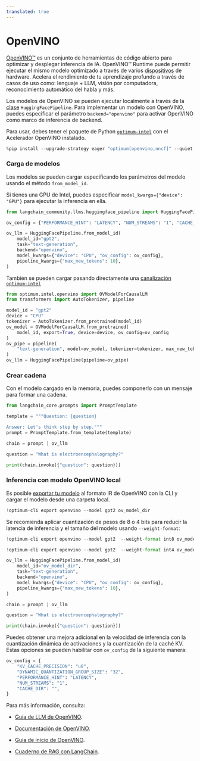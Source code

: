 ```yaml
---
translated: true
---
```


# OpenVINO

[OpenVINO™](https://github.com/openvinotoolkit/openvino) es un conjunto de herramientas de código abierto para optimizar y desplegar inferencia de IA. OpenVINO™ Runtime puede permitir ejecutar el mismo modelo optimizado a través de varios [dispositivos](https://github.com/openvinotoolkit/openvino?tab=readme-ov-file#supported-hardware-matrix) de hardware. Acelera el rendimiento de tu aprendizaje profundo a través de casos de uso como: lenguaje + LLM, visión por computadora, reconocimiento automático del habla y más.

Los modelos de OpenVINO se pueden ejecutar localmente a través de la [clase](https://python.langchain.com/docs/integrations/llms/huggingface_pipeline) `HuggingFacePipeline`. Para implementar un modelo con OpenVINO, puedes especificar el parámetro `backend="openvino"` para activar OpenVINO como marco de inferencia de backend.

Para usar, debes tener el paquete de Python [`optimum-intel`](https://github.com/huggingface/optimum-intel?tab=readme-ov-file#installation) con el Acelerador OpenVINO instalado.

```python
%pip install --upgrade-strategy eager "optimum[openvino,nncf]" --quiet
```

### Carga de modelos

Los modelos se pueden cargar especificando los parámetros del modelo usando el método `from_model_id`.

Si tienes una GPU de Intel, puedes especificar `model_kwargs={"device": "GPU"}` para ejecutar la inferencia en ella.

```python
from langchain_community.llms.huggingface_pipeline import HuggingFacePipeline

ov_config = {"PERFORMANCE_HINT": "LATENCY", "NUM_STREAMS": "1", "CACHE_DIR": ""}

ov_llm = HuggingFacePipeline.from_model_id(
    model_id="gpt2",
    task="text-generation",
    backend="openvino",
    model_kwargs={"device": "CPU", "ov_config": ov_config},
    pipeline_kwargs={"max_new_tokens": 10},
)
```

También se pueden cargar pasando directamente una [canalización `optimum-intel`](https://huggingface.co/docs/optimum/main/en/intel/inference)

```python
from optimum.intel.openvino import OVModelForCausalLM
from transformers import AutoTokenizer, pipeline

model_id = "gpt2"
device = "CPU"
tokenizer = AutoTokenizer.from_pretrained(model_id)
ov_model = OVModelForCausalLM.from_pretrained(
    model_id, export=True, device=device, ov_config=ov_config
)
ov_pipe = pipeline(
    "text-generation", model=ov_model, tokenizer=tokenizer, max_new_tokens=10
)
ov_llm = HuggingFacePipeline(pipeline=ov_pipe)
```

### Crear cadena

Con el modelo cargado en la memoria, puedes componerlo con un mensaje para formar una cadena.

```python
from langchain_core.prompts import PromptTemplate

template = """Question: {question}

Answer: Let's think step by step."""
prompt = PromptTemplate.from_template(template)

chain = prompt | ov_llm

question = "What is electroencephalography?"

print(chain.invoke({"question": question}))
```

### Inferencia con modelo OpenVINO local

Es posible [exportar tu modelo](https://github.com/huggingface/optimum-intel?tab=readme-ov-file#export) al formato IR de OpenVINO con la CLI y cargar el modelo desde una carpeta local.

```python
!optimum-cli export openvino --model gpt2 ov_model_dir
```

Se recomienda aplicar cuantización de pesos de 8 o 4 bits para reducir la latencia de inferencia y el tamaño del modelo usando `--weight-format`:

```python
!optimum-cli export openvino --model gpt2  --weight-format int8 ov_model_dir # for 8-bit quantization

!optimum-cli export openvino --model gpt2  --weight-format int4 ov_model_dir # for 4-bit quantization
```

```python
ov_llm = HuggingFacePipeline.from_model_id(
    model_id="ov_model_dir",
    task="text-generation",
    backend="openvino",
    model_kwargs={"device": "CPU", "ov_config": ov_config},
    pipeline_kwargs={"max_new_tokens": 10},
)

chain = prompt | ov_llm

question = "What is electroencephalography?"

print(chain.invoke({"question": question}))
```

Puedes obtener una mejora adicional en la velocidad de inferencia con la cuantización dinámica de activaciones y la cuantización de la caché KV. Estas opciones se pueden habilitar con `ov_config` de la siguiente manera:

```python
ov_config = {
    "KV_CACHE_PRECISION": "u8",
    "DYNAMIC_QUANTIZATION_GROUP_SIZE": "32",
    "PERFORMANCE_HINT": "LATENCY",
    "NUM_STREAMS": "1",
    "CACHE_DIR": "",
}
```

Para más información, consulta:

* [Guía de LLM de OpenVINO](https://docs.openvino.ai/2024/learn-openvino/llm_inference_guide.html).

* [Documentación de OpenVINO](https://docs.openvino.ai/2024/home.html).

* [Guía de inicio de OpenVINO](https://www.intel.com/content/www/us/en/content-details/819067/openvino-get-started-guide.html).

* [Cuaderno de RAG con LangChain](https://github.com/openvinotoolkit/openvino_notebooks/tree/latest/notebooks/llm-rag-langchain).
